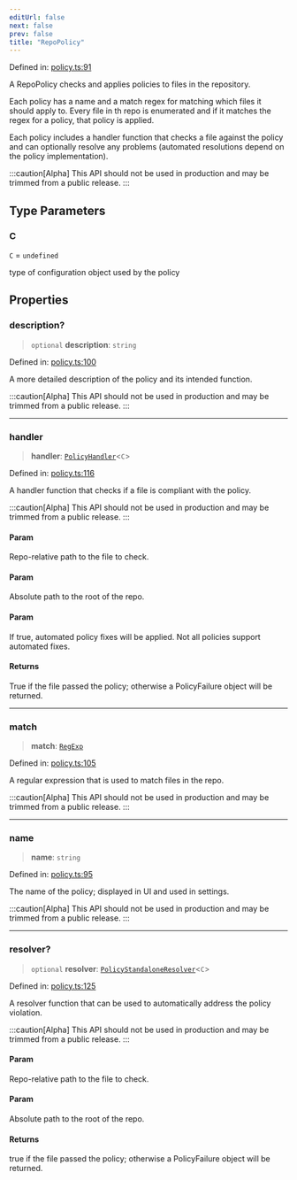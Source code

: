 ```yaml
---
editUrl: false
next: false
prev: false
title: "RepoPolicy"
---
```


Defined in: [policy.ts:91](https://github.com/tylerbutler/tools-monorepo/blob/main/packages/repopo/src/policy.ts#L91)

A RepoPolicy checks and applies policies to files in the repository.

Each policy has a name and a match regex for matching which files it should apply to. Every file in th repo is
enumerated and if it matches the regex for a policy, that policy is applied.

Each policy includes a handler function that checks a file against the policy and can optionally resolve any problems
(automated resolutions depend on the policy implementation).

:::caution[Alpha]
This API should not be used in production and may be trimmed from a public release.
:::

## Type Parameters

### C

`C` = `undefined`

type of configuration object used by the policy

## Properties

### description?

> `optional` **description**: `string`

Defined in: [policy.ts:100](https://github.com/tylerbutler/tools-monorepo/blob/main/packages/repopo/src/policy.ts#L100)

A more detailed description of the policy and its intended function.

:::caution[Alpha]
This API should not be used in production and may be trimmed from a public release.
:::

***

### handler

> **handler**: [`PolicyHandler`](/api/type-aliases/policyhandler/)\<`C`\>

Defined in: [policy.ts:116](https://github.com/tylerbutler/tools-monorepo/blob/main/packages/repopo/src/policy.ts#L116)

A handler function that checks if a file is compliant with the policy.

:::caution[Alpha]
This API should not be used in production and may be trimmed from a public release.
:::

#### Param

Repo-relative path to the file to check.

#### Param

Absolute path to the root of the repo.

#### Param

If true, automated policy fixes will be applied. Not all policies support automated fixes.

#### Returns

True if the file passed the policy; otherwise a PolicyFailure object will be returned.

***

### match

> **match**: [`RegExp`](https://developer.mozilla.org/docs/Web/JavaScript/Reference/Global_Objects/RegExp)

Defined in: [policy.ts:105](https://github.com/tylerbutler/tools-monorepo/blob/main/packages/repopo/src/policy.ts#L105)

A regular expression that is used to match files in the repo.

:::caution[Alpha]
This API should not be used in production and may be trimmed from a public release.
:::

***

### name

> **name**: `string`

Defined in: [policy.ts:95](https://github.com/tylerbutler/tools-monorepo/blob/main/packages/repopo/src/policy.ts#L95)

The name of the policy; displayed in UI and used in settings.

:::caution[Alpha]
This API should not be used in production and may be trimmed from a public release.
:::

***

### resolver?

> `optional` **resolver**: [`PolicyStandaloneResolver`](/api/type-aliases/policystandaloneresolver/)\<`C`\>

Defined in: [policy.ts:125](https://github.com/tylerbutler/tools-monorepo/blob/main/packages/repopo/src/policy.ts#L125)

A resolver function that can be used to automatically address the policy violation.

:::caution[Alpha]
This API should not be used in production and may be trimmed from a public release.
:::

#### Param

Repo-relative path to the file to check.

#### Param

Absolute path to the root of the repo.

#### Returns

true if the file passed the policy; otherwise a PolicyFailure object will be returned.
